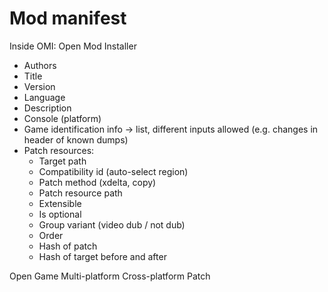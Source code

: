 # Mod manifest

Inside OMI: Open Mod Installer

- Authors
- Title
- Version
- Language
- Description
- Console (platform)
- Game identification info -> list, different inputs allowed (e.g. changes in
  header of known dumps)
- Patch resources:
  - Target path
  - Compatibility id (auto-select region)
  - Patch method (xdelta, copy)
  - Patch resource path
  - Extensible
  - Is optional
  - Group variant (video dub / not dub)
  - Order
  - Hash of patch
  - Hash of target before and after

Open Game Multi-platform Cross-platform Patch

